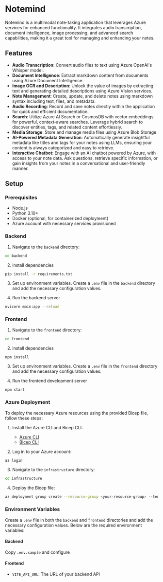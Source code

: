 # Notemind

Notemind is a multimodal note-taking application that leverages Azure services for enhanced functionality. It integrates audio transcription, document intelligence, image processing, and advanced search capabilities, making it a great tool for managing and enhancing your notes.

## Features

- **Audio Transcription**: Convert audio files to text using Azure OpenAI's Whisper model.
- **Document Intelligence**: Extract markdown content from documents using Azure Document Intelligence.
- **Image OCR and Description**: Unlock the value of images by extracting text and generating detailed descriptions using Azure Vision services.
- **Note Management**: Create, update, and delete notes using markdown syntax including text, files, and metadata.
- **Audio Recording**: Record and save notes directly within the application for quick and efficient documentation.
- **Search**: Utilize Azure AI Search or CosmosDB with vector embeddings for powerful, context-aware searches. Leverage hybrid search to discover entities, tags, and related content effortlessly.
- **Media Storage**: Store and manage media files using Azure Blob Storage.
- **AI-Powered Metadata Generation**: Automatically generate insightful metadata like titles and tags for your notes using LLMs, ensuring your content is always categorized and easy to retrieve.
- **Interactive Chatbot**: Engage with an AI chatbot powered by Azure, with access to your note data. Ask questions, retrieve specific information, or gain insights from your notes in a conversational and user-friendly manner.

## Setup

### Prerequisites

- Node.js
- Python 3.10+
- Docker (optional, for containerized deployment)
- Azure account with necessary services provisioned

### Backend

1. Navigate to the `backend` directory:
```sh
cd backend
```

2. Install dependencies
```sh
pip install -r requirements.txt
```

3. Set up environment variables. Create a `.env` file in the `backend` directory and add the necessary configuration values.

4. Run the backend server
```sh
uvicorn main:app --reload
```

### Frontend

1. Navigate to the `frontend` directory:
```sh
cd frontend
```

2. Install dependencies
```sh
npm install
```

3. Set up environment variables. Create a `.env` file in the `frontend` directory and add the necessary configuration values.

4. Run the frontend development server
```sh
npm start
```

### Azure Deployment

To deploy the necessary Azure resources using the provided Bicep file, follow these steps:

1. Install the Azure CLI and Bicep CLI:
   - [Azure CLI](https://docs.microsoft.com/en-us/cli/azure/install-azure-cli)
   - [Bicep CLI](https://docs.microsoft.com/en-us/azure/azure-resource-manager/bicep/install)

2. Log in to your Azure account:
```sh
az login
```

3. Navigate to the `infrastructure` directory:
```sh
cd infrastructure
```

4. Deploy the Bicep file:
```sh
az deployment group create --resource-group <your-resource-group> --template-file main.bicep
```

### Environment Variables

Create a `.env` file in both the `backend` and `frontend` directories and add the necessary configuration values. Below are the required environment variables:

#### Backend

Copy `.env.sample` and configure

#### Frontend

- `VITE_API_URL`: The URL of your backend API

